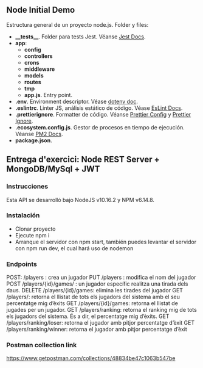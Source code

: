 

## Node Initial Demo

Estructura general de un proyecto node.js. Folder y files:

- <b>\_\_tests__</b>. Folder para tests Jest. Véanse [Jest Docs](https://jestjs.io/es-ES/docs/configuration).
- <b>app</b>:
    - <b>config</b>
    - <b>controllers</b>
    - <b>crons</b>
    - <b>middleware</b>
    - <b>models</b>
    - <b>routes</b>
    - <b>tmp</b>
    - <b>app.js</b>. Entry point.
- <b>.env</b>. Environment descriptor. Véase [dotenv doc](https://www.npmjs.com/package/dotenv).
- <b>.eslintrc</b>. Linter JS, análisis estático de código. Véase [EsLint Docs](https://eslint.org/docs/user-guide/configuring/configuration-files).
- <b>.prettierignore</b>. Formatter de código. Véanse [Prettier Config](https://prettier.io/docs/en/configuration.html) y [Prettier Ignore](https://prettier.io/docs/en/ignore.html).
- <b>.ecosystem.config.js</b>. Gestor de procesos en tiempo de ejecución. Véanse [PM2 Docs](https://pm2.keymetrics.io/).
- <b>package.json</b>.

## Entrega d'exercici: Node REST Server + MongoDB/MySql + JWT
### Instrucciones
Esta API se desarrolló bajo NodeJS v10.16.2 y NPM v6.14.8. 

### Instalación
- Clonar proyecto
- Ejecute npm i
- Arranque el servidor con npm start, también puedes levantar el servidor con npm run dev, el cual hará uso de nodemon

### Endpoints
POST: /players : crea un jugador
PUT /players : modifica el nom del jugador
POST /players/{id}/games/ : un jugador específic realitza una tirada dels daus.
DELETE /players/{id}/games: elimina les tirades del jugador
GET /players/: retorna el llistat de tots els jugadors del sistema amb el seu percentatge mig d’èxits
GET /players/{id}/games: retorna el llistat de jugades per un jugador.
GET /players/ranking: retorna el ranking mig de tots els jugadors del sistema. És a dir, el percentatge mig d’èxits.
GET /players/ranking/loser: retorna el jugador amb pitjor percentatge d’èxit
GET /players/ranking/winner: retorna el jugador amb pitjor percentatge d’èxit

### Postman collection link
https://www.getpostman.com/collections/48834be47c1063b547be